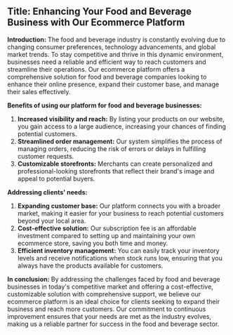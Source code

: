 ## Title: Enhancing Your Food and Beverage Business with Our Ecommerce Platform

**Introduction:**
The food and beverage industry is constantly evolving due to changing consumer preferences, technology advancements, and global market trends.
To stay competitive and thrive in this dynamic environment, businesses need a reliable and efficient way to reach customers and streamline
their operations. Our ecommerce platform offers a comprehensive solution for food and beverage companies looking to enhance their online
presence, expand their customer base, and manage their sales effectively.

**Benefits of using our platform for food and beverage businesses:**
1. **Increased visibility and reach:** By listing your products on our website, you gain access to a large audience, increasing your chances of
finding potential customers.
2. **Streamlined order management:** Our system simplifies the process of managing orders, reducing the risk of errors or delays in fulfilling
customer requests.
3. **Customizable storefronts:** Merchants can create personalized and professional-looking storefronts that reflect their brand's image and
appeal to potential buyers.

**Addressing clients' needs:**
1. **Expanding customer base:** Our platform connects you with a broader market, making it easier for your business to reach potential customers
beyond your local area.
2. **Cost-effective solution:** Our subscription fee is an affordable investment compared to setting up and maintaining your own ecommerce store,
saving you both time and money.
3. **Efficient inventory management:** You can easily track your inventory levels and receive notifications when stock runs low, ensuring that you
always have the products available for customers.

**In conclusion:**
By addressing the challenges faced by food and beverage businesses in today's competitive market and offering a cost-effective, customizable
solution with comprehensive support, we believe our ecommerce platform is an ideal choice for clients seeking to expand their business and
reach more customers. Our commitment to continuous improvement ensures that your needs are met as the industry evolves, making us a reliable
partner for success in the food and beverage sector.